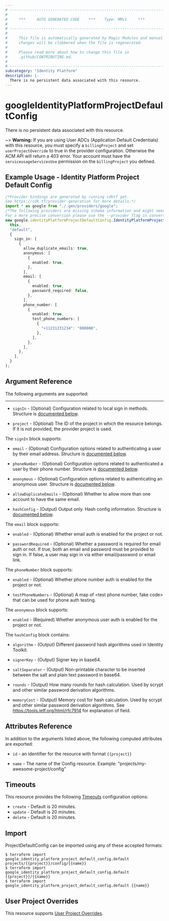 ```yaml
---
# ----------------------------------------------------------------------------
#
#     ***     AUTO GENERATED CODE    ***    Type: MMv1     ***
#
# ----------------------------------------------------------------------------
#
#     This file is automatically generated by Magic Modules and manual
#     changes will be clobbered when the file is regenerated.
#
#     Please read more about how to change this file in
#     .github/CONTRIBUTING.md.
#
# ----------------------------------------------------------------------------
subcategory: "Identity Platform"
description: |-
  There is no persistent data associated with this resource.
---
```


# googleIdentityPlatformProjectDefaultConfig

There is no persistent data associated with this resource.

\~> **Warning:** If you are using User ADCs (Application Default Credentials) with this resource,
you must specify a `billingProject` and set `userProjectOverride` to true
in the provider configuration. Otherwise the ACM API will return a 403 error.
Your account must have the `serviceusageServicesUse` permission on the
`billingProject` you defined.

## Example Usage - Identity Platform Project Default Config

```typescript
/*Provider bindings are generated by running cdktf get.
See https://cdk.tf/provider-generation for more details.*/
import * as google from "./.gen/providers/google";
/*The following providers are missing schema information and might need manual adjustments to synthesize correctly: google.
For a more precise conversion please use the --provider flag in convert.*/
new google.identityPlatformProjectDefaultConfig.IdentityPlatformProjectDefaultConfig(
  this,
  "default",
  {
    sign_in: [
      {
        allow_duplicate_emails: true,
        anonymous: [
          {
            enabled: true,
          },
        ],
        email: [
          {
            enabled: true,
            password_required: false,
          },
        ],
        phone_number: [
          {
            enabled: true,
            test_phone_numbers: [
              {
                "+11231231234": "000000",
              },
            ],
          },
        ],
      },
    ],
  }
);

```

## Argument Reference

The following arguments are supported:

***

*   `signIn` -
    (Optional)
    Configuration related to local sign in methods.
    Structure is [documented below](#nested_sign_in).

*   `project` - (Optional) The ID of the project in which the resource belongs.
    If it is not provided, the provider project is used.

<a name="nested_sign_in"></a>The `signIn` block supports:

*   `email` -
    (Optional)
    Configuration options related to authenticating a user by their email address.
    Structure is [documented below](#nested_email).

*   `phoneNumber` -
    (Optional)
    Configuration options related to authenticated a user by their phone number.
    Structure is [documented below](#nested_phone_number).

*   `anonymous` -
    (Optional)
    Configuration options related to authenticating an anonymous user.
    Structure is [documented below](#nested_anonymous).

*   `allowDuplicateEmails` -
    (Optional)
    Whether to allow more than one account to have the same email.

*   `hashConfig` -
    (Output)
    Output only. Hash config information.
    Structure is [documented below](#nested_hash_config).

<a name="nested_email"></a>The `email` block supports:

*   `enabled` -
    (Optional)
    Whether email auth is enabled for the project or not.

*   `passwordRequired` -
    (Optional)
    Whether a password is required for email auth or not. If true, both an email and
    password must be provided to sign in. If false, a user may sign in via either
    email/password or email link.

<a name="nested_phone_number"></a>The `phoneNumber` block supports:

*   `enabled` -
    (Optional)
    Whether phone number auth is enabled for the project or not.

*   `testPhoneNumbers` -
    (Optional)
    A map of \<test phone number, fake code> that can be used for phone auth testing.

<a name="nested_anonymous"></a>The `anonymous` block supports:

* `enabled` -
  (Required)
  Whether anonymous user auth is enabled for the project or not.

<a name="nested_hash_config"></a>The `hashConfig` block contains:

*   `algorithm` -
    (Output)
    Different password hash algorithms used in Identity Toolkit.

*   `signerKey` -
    (Output)
    Signer key in base64.

*   `saltSeparator` -
    (Output)
    Non-printable character to be inserted between the salt and plain text password in base64.

*   `rounds` -
    (Output)
    How many rounds for hash calculation. Used by scrypt and other similar password derivation algorithms.

*   `memoryCost` -
    (Output)
    Memory cost for hash calculation. Used by scrypt and other similar password derivation algorithms. See https://tools.ietf.org/html/rfc7914 for explanation of field.

## Attributes Reference

In addition to the arguments listed above, the following computed attributes are exported:

*   `id` - an identifier for the resource with format `{{project}}`

*   `name` -
    The name of the Config resource. Example: "projects/my-awesome-project/config"

## Timeouts

This resource provides the following
[Timeouts](https://developer.hashicorp.com/terraform/plugin/sdkv2/resources/retries-and-customizable-timeouts) configuration options:

* `create` - Default is 20 minutes.
* `update` - Default is 20 minutes.
* `delete` - Default is 20 minutes.

## Import

ProjectDefaultConfig can be imported using any of these accepted formats:

```console
$ terraform import google_identity_platform_project_default_config.default projects/{{project}}/config/{{name}}
$ terraform import google_identity_platform_project_default_config.default {{project}}/{{name}}
$ terraform import google_identity_platform_project_default_config.default {{name}}
```

## User Project Overrides

This resource supports [User Project Overrides](https://registry.terraform.io/providers/hashicorp/google/latest/docs/guides/provider_reference#user_project_override).
